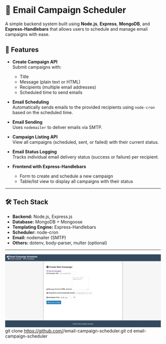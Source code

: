 # 📧 Email Campaign Scheduler

A simple backend system built using **Node.js**, **Express**, **MongoDB**, and **Express-Handlebars** that allows users to schedule and manage email campaigns with ease.

## 📌 Features

- **Create Campaign API**  
  Submit campaigns with:
  - Title
  - Message (plain text or HTML)
  - Recipients (multiple email addresses)
  - Scheduled time to send emails

- **Email Scheduling**  
  Automatically sends emails to the provided recipients using `node-cron` based on the scheduled time.

- **Email Sending**  
  Uses `nodemailer` to deliver emails via SMTP.

- **Campaign Listing API**  
  View all campaigns (scheduled, sent, or failed) with their current status.

- **Email Status Logging**  
  Tracks individual email delivery status (success or failure) per recipient.

- **Frontend with Express-Handlebars**
  - Form to create and schedule a new campaign
  - Table/list view to display all campaigns with their status

---

## 🛠️ Tech Stack

- **Backend:** Node.js, Express.js
- **Database:** MongoDB + Mongoose
- **Templating Engine:** Express-Handlebars
- **Scheduler:** node-cron
- **Email:** nodemailer (SMTP)
- **Others:** dotenv, body-parser, multer (optional)

---

![Image](image1.png)
git clone https://github.com/<your-username>/email-campaign-scheduler.git
cd email-campaign-scheduler
